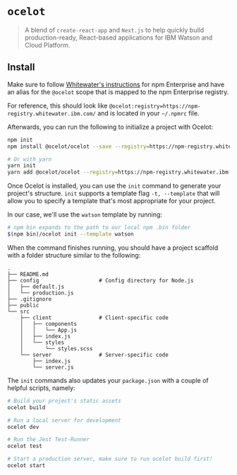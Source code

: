 # `ocelot`

> A blend of `create-react-app` and `Next.js` to help quickly build
> production-ready, React-based applications for IBM Watson and Cloud Platform.

## Install

Make sure to follow [Whitewater's instructions](https://github.ibm.com/Whitewater/npm-enterprise) for npm Enterprise and have an alias for the `@ocelot` scope that is mapped to the npm Enterprise registry.

For reference, this should look like `@ocelot:registry=https://npm-registry.whitewater.ibm.com/` and is located in your `~/.npmrc` file.

Afterwards, you can run the following to initialize a project with Ocelot:

```bash
npm init
npm install @ocelot/ocelot --save --registry=https://npm-registry.whitewater.ibm.com/

# Or with yarn
yarn init
yarn add @ocelot/ocelot --registry=https://npm-registry.whitewater.ibm.com/
```

Once Ocelot is installed, you can use the `init` command to generate your
project's structure. `init` supports a template flag `-t, --template` that
will allow you to specify a template that's most appropriate for your project.

In our case, we'll use the `watson` template by running:

```bash
# npm bin expands to the path to our local npm .bin folder
$(npm bin)/ocelot init --template watson
```

When the command finishes running, you should have a project scaffold with a
folder structure similar to the following:

```
.
├── README.md
├── config                   # Config directory for Node.js
│   ├── default.js
│   └── production.js
├── .gitignore
├── public
└── src
    ├── client               # Client-specific code
    │   ├── components
    │   │   └── App.js
    │   ├── index.js
    │   └── styles
    │       └── styles.scss
    └── server               # Server-specific code
        ├── index.js
        └── server.js
```

The `init` commands also updates your `package.json` with a couple of helpful
scripts, namely:

```bash
# Build your project's static assets
ocelot build

# Run a local server for development
ocelot dev

# Run the Jest Test-Runner
ocelot test

# Start a production server, make sure to run ocelot build first!
ocelot start
```
